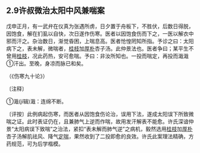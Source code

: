 ## 2.9许叔微治太阳中风兼喘案

戊申正月，有一武弁在仪真为张遇所虏，日夕置于舟板下，不胜伏，后数日得脱，因饱食，解在扪虱以自快，次日遂作伤寒。医者以因饱食伤而下之，一医以解衣中邪而汗之。杂治数日，渐觉昏困，上喘息高。医者怆惶罔知所指。予诊之曰：太阳病下之，表未解，微喘者，[桂枝](https://www.gmzyjc.com/read/bc/bc01-1.1.2.0.0.md)加[厚朴](https://www.gmzyjc.com/read/bc/bc04-0.0.3.0.0.md)杏子汤。此仲景法也。医者争曰；某平生不曾用[桂枝](https://www.gmzyjc.com/read/bc/bc01-1.1.2.0.0.md)，况此药热，安可愈喘。予曰：非汝所知也。一投而喘定，再投而濈濈①汗出。至晚，身凉而脉已和矣。

（《伤寒九十论》）

〔注释〕

①濈(jí辑)濈：连绵不断。

〔评按〕此例病起伤寒，而医者从因饱食伤论治，误用下法，遂成太阳误下所致微喘之证。此时表证仍在，且兼肺气上逆而作喘，故用发汗解表不能愈。许氏深谙仲景“太阳病误下致喘”之治法，紧扣“表未解而肺气逆”之病机，毅然选用[桂枝](https://www.gmzyjc.com/read/bc/bc01-1.1.2.0.0.md)加[厚朴](https://www.gmzyjc.com/read/bc/bc04-0.0.3.0.0.md)杏子汤解肌祛风、降气[定喘](https://www.gmzyjc.com/read/zjs/zjs3.4-0.1.2.2.0.md)，果然收到了二投即愈的良效。许氏此案理法精确，方药规范，可为后学楷模。
